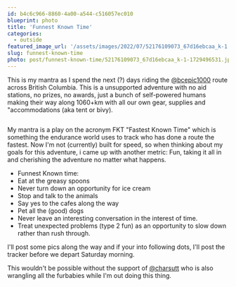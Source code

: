 ```yaml
---
id: b4c6c966-8860-4a00-a544-c516057ec010
blueprint: photo
title: 'Funnest Known Time'
categories:
  - outside
featured_image_url: '/assets/images/2022/07/52176109073_67d16ebcaa_k-1.jpg'
slug: funnest-known-time
photo: post/funnest-known-time/52176109073_67d16ebcaa_k-1-1729496531.jpg
---
```

<p><!-- wp:paragraph --></p>
<p>This is my mantra as I spend the next (?) days riding the&nbsp;<a href="https://www.instagram.com/bcepic1000/">@bcepic1000</a>&nbsp;route across British Columbia. This is a unsupported adventure with no aid stations, no prizes, no awards, just a bunch of self-powered humans making their way along 1060+km with all our own gear, supplies and "accommodations (aka tent or bivy).</p>
<p><!-- /wp:paragraph --></p>
<p><!-- wp:image {"id":1916,"sizeSlug":"large","linkDestination":"none"} --></p>
<figure class="wp-block-image size-large"><img src="/assets/images/2022/07/52176109073_67d16ebcaa_k-1-1024x768.jpg" alt="" class="wp-image-1916"/></figure>
<p><!-- /wp:image --></p>
<p><!-- wp:paragraph --></p>
<p>My mantra is a play on the acronym FKT "Fastest Known Time" which is something the endurance world uses to track who has done a route the fastest. Now I'm not (currently) built for speed, so when thinking about my goals for this adventure, i came up with another metric: Fun, taking it all in and cherishing the adventure no matter what happens.</p>
<p><!-- /wp:paragraph --></p>
<p><!-- wp:list --></p>
<ul>
<li>Funnest Known time:</li>
<li>Eat at the greasy spoons</li>
<li>Never turn down an opportunity for ice cream</li>
<li>Stop and talk to the animals</li>
<li>Say yes to the cafes along the way</li>
<li>Pet all the (good) dogs</li>
<li>Never leave an interesting conversation in the interest of time.</li>
<li>Treat unexpected problems (type 2 fun) as an opportunity to slow down rather than rush through.</li>
</ul>
<p><!-- /wp:list --></p>
<p><!-- wp:paragraph --></p>
<p>I'll post some pics along the way and if your into following dots, I'll post the tracker before we depart Saturday morning.</p>
<p><!-- /wp:paragraph --></p>
<p><!-- wp:paragraph --></p>
<p>This wouldn't be possible without the support of&nbsp;<a href="https://www.instagram.com/charsutt/">@charsutt</a>&nbsp;who is also wrangling all the furbabies while I'm out doing this thing.</p>
<p><!-- /wp:paragraph --></p>
